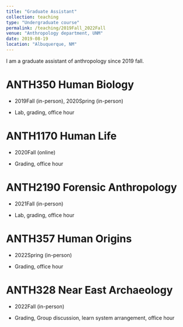 ```yaml
---
title: "Graduate Assistant"
collection: teaching
type: "Undergraduate course"
permalink: /teaching/2019Fall_2022Fall
venue: "Anthropology department, UNM"
date: 2019-08-19
location: "Albuquerque, NM"
---
```


I am a graduate assistant of anthropology since 2019 fall. 

ANTH350 Human Biology
======

- 2019Fall (in-person), 2020Spring (in-person)

- Lab, grading, office hour

ANTH1170 Human Life
======
- 2020Fall (online)

- Grading, office hour

ANTH2190 Forensic Anthropology 
======
- 2021Fall (in-person)

- Lab, grading, office hour

ANTH357 Human Origins
======
- 2022Spring (in-person)

- Grading, office hour

ANTH328 Near East Archaeology
======
- 2022Fall (in-person)

- Grading, Group discussion, learn system arrangement, office hour
